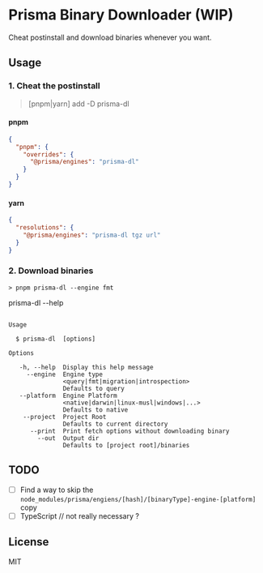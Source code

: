 # Prisma Binary Downloader (WIP)

Cheat postinstall and download binaries whenever you want.


## Usage


### 1. Cheat the postinstall


> [pnpm|yarn] add -D prisma-dl

#### pnpm

```json
{
  "pnpm": {
    "overrides": {
      "@prisma/engines": "prisma-dl"
    }
  }
}
```

#### yarn

```json
{
  "resolutions": {
    "@prisma/engines": "prisma-dl tgz url"
  }
}
```

### 2. Download binaries

```
> pnpm prisma-dl --engine fmt
```

prisma-dl --help

```

Usage

  $ prisma-dl  [options]

Options

   -h, --help  Display this help message
     --engine  Engine type
               <query|fmt|migration|introspection>
               Defaults to query
   --platform  Engine Platform
               <native|darwin|linux-musl|windows|...>
               Defaults to native
    --project  Project Root
               Defaults to current directory
      --print  Print fetch options without downloading binary
        --out  Output dir
               Defaults to [project root]/binaries

```

## TODO

- [ ] Find a way to skip the `node_modules/prisma/engiens/[hash]/[binaryType]-engine-[platform]` copy
- [ ] TypeScript // not really necessary ?

## License

MIT
